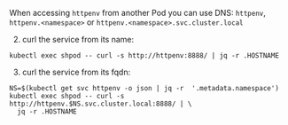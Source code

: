 
When accessing `httpenv` from another Pod you can use DNS: `httpenv`, `httpenv.<namespace>` or `httpenv.<namespace>.svc.cluster.local`

2. curl the service from its name:

```execute
kubectl exec shpod -- curl -s http://httpenv:8888/ | jq -r .HOSTNAME
```

3. curl the service from its fqdn:

```execute
NS=$(kubectl get svc httpenv -o json | jq -r  '.metadata.namespace')
kubectl exec shpod -- curl -s http://httpenv.$NS.svc.cluster.local:8888/ | \
  jq -r .HOSTNAME
```
